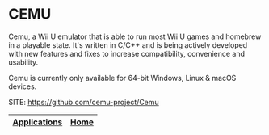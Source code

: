 # CEMU

 Cemu, a Wii U emulator that is able to run most Wii U games and homebrew in a 
 playable state. It's written in C/C++ and is being actively developed with 
 new features and fixes to increase compatibility, convenience and usability.
 
 Cemu is currently only available for 64-bit Windows, Linux & macOS devices.

 SITE: https://github.com/cemu-project/Cemu

 | [Applications](https://portable-linux-apps.github.io/apps.html) | [Home](https://portable-linux-apps.github.io)
 | --- | --- |
